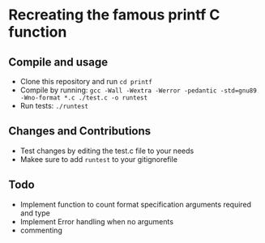 # Recreating the famous printf C function

## Compile and usage

- Clone this repository and run `cd printf`
- Compile by running: `gcc -Wall -Wextra -Werror -pedantic -std=gnu89 -Wno-format *.c ./test.c -o runtest`
- Run tests: `./runtest`

## Changes and Contributions

- Test changes by editing the test.c file to your needs
- Makee sure to add `runtest` to your gitignorefile

## Todo

- Implement function to count format specification arguments required and type
- Implement Error handling when no arguments
- commenting
